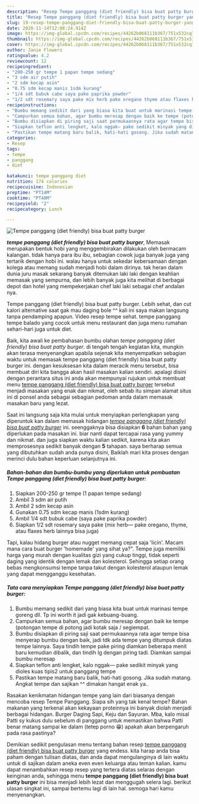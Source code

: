 ```yaml
---
description: "Resep Tempe panggang (diet friendly) bisa buat patty burger yang Enak"
title: "Resep Tempe panggang (diet friendly) bisa buat patty burger yang Enak"
slug: 19-resep-tempe-panggang-diet-friendly-bisa-buat-patty-burger-yang-enak
date: 2020-11-14T12:08:24.914Z
image: https://img-global.cpcdn.com/recipes/44262b068111b367/751x532cq70/tempe-panggang-diet-friendly-bisa-buat-patty-burger-foto-resep-utama.jpg
thumbnail: https://img-global.cpcdn.com/recipes/44262b068111b367/751x532cq70/tempe-panggang-diet-friendly-bisa-buat-patty-burger-foto-resep-utama.jpg
cover: https://img-global.cpcdn.com/recipes/44262b068111b367/751x532cq70/tempe-panggang-diet-friendly-bisa-buat-patty-burger-foto-resep-utama.jpg
author: Janie Flowers
ratingvalue: 4.2
reviewcount: 12
recipeingredient:
- "200-250 gr tempe 1 papan tempe sedang"
- "3 sdm air putih"
- "2 sdm kecap asin"
- "0.75 sdm kecap manis 1sdm kurang"
- "1/4 sdt bubuk cabe saya pake paprika powder"
- "1/2 sdt rosemary saya pake mix herb pake oregano thyme atau flaxes herb lainnya bisa juga"
recipeinstructions:
- "Bumbu memang sedikit dari yang biasa kita buat untuk marinasi tempe goreng dll. Tp ini worth it jadi gak kebuang-buang."
- "Campurkan semua bahan, agar bumbu meresap dengan baik ke tempe (potongan tempe di potong jadi kotak saja / segiempat."
- "Bumbu disiapkan di piring saji saat permukaannya rata agar tempe bisa menyerap bumbu dengan baik, jadi tdk ada tempe yang ditumpuk diatas tempe lainnya. Saya tindih tempe pake piring diamkan beberapa menit baru kemudian dibalik, dan tindih lg dengan piring tadi. Diamkan sampai bumbu meresap"
- "Siapkan teflon anti lengket, kalo nggak— pake sedikit minyak yang dioles kuas tipis2 untuk panggang tempe"
- "Pastikan tempe matang baru balik, hati-hati gosong. Jika sudah matang. Angkat tempe dan sajikan ^^ dimakan hangat enak ya.."
categories:
- Resep
tags:
- tempe
- panggang
- diet

katakunci: tempe panggang diet 
nutrition: 174 calories
recipecuisine: Indonesian
preptime: "PT14M"
cooktime: "PT40M"
recipeyield: "2"
recipecategory: Lunch

---
```



![Tempe panggang (diet friendly) bisa buat patty burger](https://img-global.cpcdn.com/recipes/44262b068111b367/751x532cq70/tempe-panggang-diet-friendly-bisa-buat-patty-burger-foto-resep-utama.jpg)

<b><i>tempe panggang (diet friendly) bisa buat patty burger</i></b>, Memasak merupakan bentuk hobi yang menggembirakan dilakukan oleh bermacam kalangan. tidak hanya para ibu ibu, sebagian cowok juga banyak juga yang tertarik dengan hobi ini. walau hanya untuk sekedar kebersamaan dengan kolega atau memang sudah menjadi hobi dalam dirinya. tak heran dalam dunia juru masak sekarang banyak ditemukan laki laki dengan keahlian memasak yang sempurna, dan lebih banyak juga kita melihat di berbagai depot dan hotel yang mempekerjakan chef laki laki sebagai chef andalan nya.

Tempe panggang (diet friendly) bisa buat patty burger. Lebih sehat, dan cut kalori alternative saat gak mau daging bole ^^ kali ini saya makan langsung tanpa pendamping apapun. Video resep tempe sehat. tempe panggang tempe balado yang cocok untuk menu restaurant dan juga menu rumahan sehari-hari juga untuk diet.

Baik, kita awali ke pembahasan bumbu olahan <i>tempe panggang (diet friendly) bisa buat patty burger</i>. di tengah tengah kegiatan kita, mungkin akan terasa menyenangkan apabila sejenak kita menyempatkan sebagian waktu untuk memasak tempe panggang (diet friendly) bisa buat patty burger ini. dengan kesuksesan kita dalam meracik menu tersebut, bisa membuat diri kita bangga akan hasil masakan kalian sendiri. apalagi disini dengan perantara situs ini anda akan mempunyai rujukan untuk membuat menu <u>tempe panggang (diet friendly) bisa buat patty burger</u> tersebut menjadi masakan yang enak dan nikmat, oleh sebab itu simpan alamat situs ini di ponsel anda sebagai sebagian pedoman anda dalam memasak masakan baru yang lezat.


Saat ini langsung saja kita mulai untuk menyiapkan perlengkapan yang diperuntuk kan dalam memasak hidangan <u><i>tempe panggang (diet friendly) bisa buat patty burger</i></u> ini. seenggaknya bisa disiapkan <b>6</b> bahan bahan yang diperlukan pada masakan ini. biar nanti dapat tercapai rasa yang yummy dan nikmat. dan juga siapkan waktu kalian sedikit, karena kita akan memprosesnya sedikit banyak dengan <b>5</b> tahapan. saya berharap semua yang dibutuhkan sudah anda punya disini, Baiklah mari kita proses dengan merinci dulu bahan keperluan selanjutnya ini.

<!--inarticleads1-->

##### Bahan-bahan dan bumbu-bumbu yang diperlukan untuk pembuatan Tempe panggang (diet friendly) bisa buat patty burger:

1. Siapkan 200-250 gr tempe (1 papan tempe sedang)
1. Ambil 3 sdm air putih
1. Ambil 2 sdm kecap asin
1. Gunakan 0.75 sdm kecap manis (1sdm kurang)
1. Ambil 1/4 sdt bubuk cabe (saya pake paprika powder)
1. Siapkan 1/2 sdt rosemary saya pake (mix herb— pake oregano, thyme, atau flaxes herb lainnya bisa juga)


Tapi, kalau hidang burger atau nugget memang cepat saja &#39;licin&#39;. Macam mana cara buat burger &#39;homemade&#39; yang sihat ya?&#34;. Tempe juga memiliki harga yang murah dengan kualitas gizi yang cukup tinggi, tidak seperti daging yang identik dengan lemak dan kolesterol. Sehingga setiap orang bebas mengkonsumsi tempe tanpa takut dengan kolesterol ataupun lemak yang dapat mengganggu kesehatan. 

<!--inarticleads2-->

##### Tata cara menyiapkan Tempe panggang (diet friendly) bisa buat patty burger:

1. Bumbu memang sedikit dari yang biasa kita buat untuk marinasi tempe goreng dll. Tp ini worth it jadi gak kebuang-buang.
1. Campurkan semua bahan, agar bumbu meresap dengan baik ke tempe (potongan tempe di potong jadi kotak saja / segiempat.
1. Bumbu disiapkan di piring saji saat permukaannya rata agar tempe bisa menyerap bumbu dengan baik, jadi tdk ada tempe yang ditumpuk diatas tempe lainnya. Saya tindih tempe pake piring diamkan beberapa menit baru kemudian dibalik, dan tindih lg dengan piring tadi. Diamkan sampai bumbu meresap
1. Siapkan teflon anti lengket, kalo nggak— pake sedikit minyak yang dioles kuas tipis2 untuk panggang tempe
1. Pastikan tempe matang baru balik, hati-hati gosong. Jika sudah matang. Angkat tempe dan sajikan ^^ dimakan hangat enak ya..


Rasakan kenikmatan hidangan tempe yang lain dari biasanya dengan mencoba resep Tempe Panggang. Siapa sih yang tak kenal tempe? Bahan makanan yang terkenal akan kekayaan proteinnya ini banyak diolah menjadi berbagai hidangan. Burger Daging Sapi, Keju dan Sayuran. Mba, kalo misal Patti sy kukus dulu sebelum di panggang untuk memastikan bahwa Patti benar matang sampai ke dalam (tetep porno 😁) apakah akan berpengaruh pada rasa pastinya? 

Demikian sedikit pengulasan menu tentang bahan resep <u>tempe panggang (diet friendly) bisa buat patty burger</u> yang endess. kita harap anda bisa paham dengan tulisan diatas, dan anda dapat mengulanginya di lain waktu untuk di sajikan dalam aneka even even keluarga atau teman kalian. kamu dapat menambahkan resep resep yang tertera diatas selaras dengan keinginan anda, sehingga menu <b>tempe panggang (diet friendly) bisa buat patty burger</b> ini bisa menjadi lebih lezat dan menggugah selera lagi. berikut ulasan singkat ini, sampai bertemu lagi di lain hal. semoga hari kamu menyenangkan.
